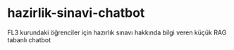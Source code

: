 # hazirlik-sinavi-chatbot
FL3 kurundaki öğrenciler için hazırlık sınavı hakkında bilgi veren küçük RAG tabanlı chatbot
